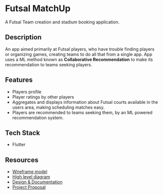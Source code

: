 # Futsal MatchUp

A Futsal Team creation and stadium booking application.

## Description

An app aimed primarily at Futsal players, who have trouble finding players or organizing games, creating teams to do all that from a single app. App uses a ML method known as **Collaborative Recommendation** to make its recommendation to teams seeking players.

## Features

* Players profile
* Player ratings by other players
* Aggregates and displays information about Futsal courts available in the users area, making scheduling matches easy.
* Players are recommended to teams seeking them, by an ML powered recommendation system.

## Tech Stack
* Flutter

## Resources
* [Wireframe model](https://www.figma.com/file/2ZCrVxiTen6sdnMP7w1eqk/Wireframe?type=design&t=gXQiWuqADrC4b7G4-6)
* [High level diagram](https://lucid.app/lucidchart/bfeef7a3-fa38-4d7e-9d3c-64e2f3b26780/edit?viewport_loc=-87%2C-160%2C1867%2C1091%2C0_0&invitationId=inv_c0e4c49e-18a1-4627-9dd5-04dd13be6582)
* [Design & Documentation](https://docs.google.com/document/d/1mzi2iqcmbSv2xNRyoGJubPzLRXxe_Se9HRgXOS4sXi0/edit?usp=sharing)
* [Project Proposal](https://docs.google.com/document/d/1J7P82XbeG5-nyHSOqLx4CHfQKoPXzkQVmwnr2q2PHrc/edit?usp=sharing)